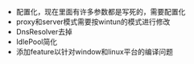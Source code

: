 * 配置化，现在里面有许多参数都是写死的，需要配置化
* proxy和server模式需要按wintun的模式进行修改
* DnsResolver去掉
* IdlePool简化
* 添加feature以针对window和linux平台的编译问题